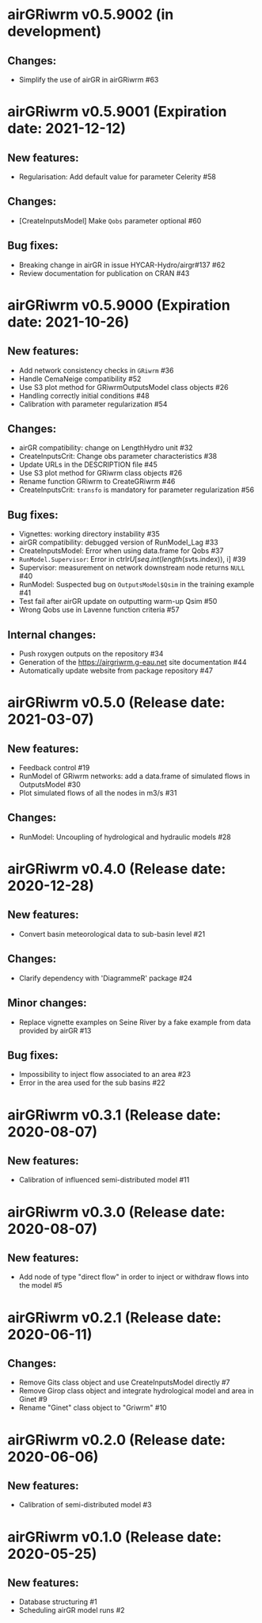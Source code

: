 airGRiwrm v0.5.9002 (in development)
==========

Changes:
--------

* Simplify the use of airGR in airGRiwrm #63


airGRiwrm v0.5.9001 (Expiration date: 2021-12-12)
==========

New features:
-------------

* Regularisation: Add default value for parameter Celerity #58

Changes:
--------

* [CreateInputsModel] Make `Qobs` parameter optional #60

Bug fixes:
----------

* Breaking change in airGR in issue HYCAR-Hydro/airgr#137 #62
* Review documentation for publication on CRAN #43


airGRiwrm v0.5.9000 (Expiration date: 2021-10-26)
==========

New features:
-------------

* Add network consistency checks in `GRiwrm` #36
* Handle CemaNeige compatibility #52
* Use S3 plot method for GRiwrmOutputsModel class objects #26
* Handling correctly initial conditions #48
* Calibration with parameter regularization #54

Changes:
--------

* airGR compatibility: change on LengthHydro unit #32
* CreateInputsCrit: Change obs parameter characteristics #38
* Update URLs in the DESCRIPTION file #45
* Use S3 plot method for GRiwrm class objects #26
* Rename function GRiwrm to CreateGRiwrm #46
* CreateInputsCrit: `transfo` is mandatory for parameter regularization #56

Bug fixes:
----------

* Vignettes: working directory instability #35
* airGR compatibility: debugged version of RunModel_Lag #33
* CreateInputsModel: Error when using data.frame for Qobs #37
* `RunModel.Supervisor`: Error in ctrlr$U[seq.int(length(sv$ts.index)), i] #39
* Supervisor: measurement on network downstream node returns `NULL` #40
* RunModel: Suspected bug on `OutputsModel$Qsim` in the training example #41
* Test fail after airGR update on outputting warm-up Qsim #50
* Wrong Qobs use in Lavenne function criteria #57


Internal changes:
-----------------

* Push roxygen outputs on the repository #34
* Generation of the https://airgriwrm.g-eau.net site documentation #44
* Automatically update website from package repository #47


airGRiwrm v0.5.0 (Release date: 2021-03-07)
==========

New features:
-------------

* Feedback control #19
* RunModel of GRiwrm networks: add a data.frame of simulated flows in OutputsModel #30
* Plot simulated flows of all the nodes in m3/s #31

Changes:
--------

* RunModel: Uncoupling of hydrological and hydraulic models #28


airGRiwrm v0.4.0 (Release date: 2020-12-28)
==========

New features:
-------------

* Convert basin meteorological data to sub-basin level #21

Changes:
--------

* Clarify dependency with 'DiagrammeR' package #24

Minor changes:
--------------

* Replace vignette examples on Seine River by a fake example from data provided by airGR #13

Bug fixes:
----------

* Impossibility to inject flow associated to an area #23
* Error in the area used for the sub basins #22


airGRiwrm v0.3.1 (Release date: 2020-08-07)
==========

New features:
-------------

* Calibration of influenced semi-distributed model #11


airGRiwrm v0.3.0 (Release date: 2020-08-07)
==========

New features:
-------------

* Add node of type "direct flow" in order to inject or withdraw flows into the model #5


airGRiwrm v0.2.1 (Release date: 2020-06-11)
==========

Changes:
--------

* Remove Gits class object and use CreateInputsModel directly #7
* Remove Girop class object and integrate hydrological model and area in Ginet #9
* Rename "Ginet" class object to "Griwrm" #10


airGRiwrm v0.2.0 (Release date: 2020-06-06)
==========

New features:
-------------

* Calibration of semi-distributed model #3


airGRiwrm v0.1.0 (Release date: 2020-05-25)
==========

New features:
-------------

* Database structuring #1
* Scheduling airGR model runs #2

